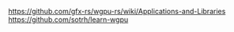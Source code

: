 https://github.com/gfx-rs/wgpu-rs/wiki/Applications-and-Libraries  
https://github.com/sotrh/learn-wgpu